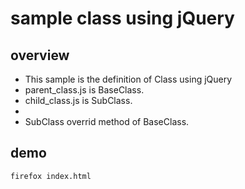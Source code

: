 # sample class using jQuery 

## overview
* This sample is the definition of Class using jQuery
* parent_class.js is BaseClass.   
* child_class.js is SubClass.   
* 
* SubClass overrid method of BaseClass.

## demo
`firefox index.html`
